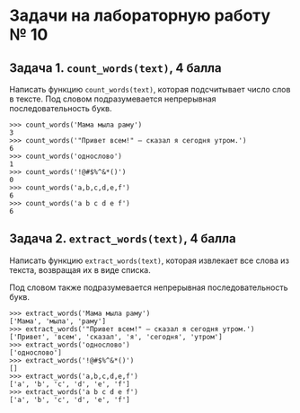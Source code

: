 # Задачи на лабораторную работу № 10

## Задача 1. `count_words(text)`, 4 балла

Написать функцию `count_words(text)`, которая подсчитывает число слов в тексте.
Под словом подразумевается непрерывная последовательность букв.

    >>> count_words('Мама мыла раму')
    3
    >>> count_words('"Привет всем!" — сказал я сегодня утром.')
    6
    >>> count_words('однослово')
    1
    >>> count_words('!@#$%^&*()')
    0
    >>> count_words('a,b,c,d,e,f')
    6
    >>> count_words('a b c d e f')
    6

## Задача 2. `extract_words(text)`, 4 балла

Написать функцию `extract_words(text)`, которая извлекает все слова из текста,
возвращая их в виде списка.

Под словом также подразумевается непрерывная последовательность букв.

    >>> extract_words('Мама мыла раму')
    ['Мама', 'мыла', 'раму']
    >>> extract_words('"Привет всем!" — сказал я сегодня утром.')
    ['Привет', 'всем', 'сказал', 'я', 'сегодня', 'утром']
    >>> extract_words('однослово')
    ['однослово']
    >>> extract_words('!@#$%^&*()')
    []
    >>> extract_words('a,b,c,d,e,f')
    ['a', 'b', 'c', 'd', 'e', 'f']
    >>> extract_words('a b c d e f')
    ['a', 'b', 'c', 'd', 'e', 'f']
